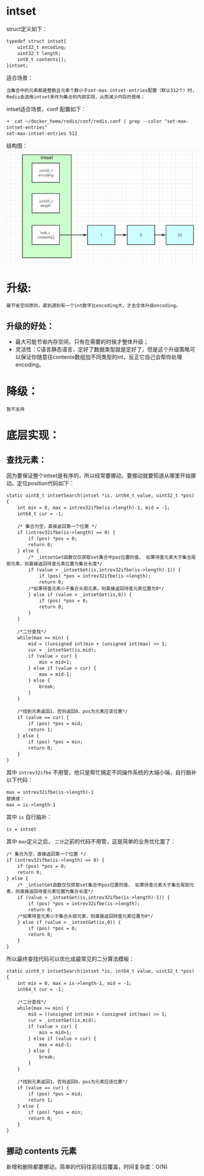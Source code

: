# intset
struct定义如下：
```
typedef struct intset{
    uint32_t encoding;
    uint32_t length;
    int8_t contents[];
}intset;
```
适合场景：
```
当集合中的元素都是整数且元素个数小于set-max-intset-entries配置（默认512个）时，Redis会选用intset来作为集合的内部实现，从而减少内存的使用；
```
intset适合场景，conf 配置如下：
```
➜  cat ~/docker_home/redis/conf/redis.conf | grep --color "set-max-intset-entries"
set-max-intset-entries 512
```

结构图：
![](.6.0整数集合_images/intset底层结构图.png)

# 升级:
```dtd
最节省空间原则，直到遇到有一个int数字比encoding大，才去全体升级encoding。
```

## 升级的好处：
* 最大可能节省内存空间，只有在需要的时候才整体升级；
* 灵活性：C语言静态语言，定好了数据类型就是定好了，但是这个升级策略可以保证你随意往contents数组加不同类型的int，反正它自己会帮你处理encoding。


# 降级：
```
暂不支持
```


# 底层实现：
## 查找元素：
因为要保证整个intset是有序的，所以经常要挪动，要挪动就要知道从哪里开始挪动。定位position代码如下：
```
static uint8_t intsetSearch(intset *is, int64_t value, uint32_t *pos) {
    int min = 0, max = intrev32ifbe(is->length)-1, mid = -1;
    int64_t cur = -1;

    /* 集合为空，直接返回第一个位置 */
    if (intrev32ifbe(is->length) == 0) {
        if (pos) *pos = 0;
        return 0;
    } else {
        /* _intsetGet函数仅仅获取set集合中pos位置的值， 如果待查元素大于集合尾部元素，则直接返回待查元素位置为集合长度*/
        if (value > _intsetGet(is,intrev32ifbe(is->length)-1)) {
            if (pos) *pos = intrev32ifbe(is->length);
            return 0;
        /*如果待查元素小于集合头部元素，则直接返回待查元素位置为0*/
        } else if (value < _intsetGet(is,0)) {
            if (pos) *pos = 0;
            return 0;
        }
    }

    /*二分查找*/
    while(max >= min) {
        mid = ((unsigned int)min + (unsigned int)max) >> 1;
        cur = _intsetGet(is,mid);
        if (value > cur) {
            min = mid+1;
        } else if (value < cur) {
            max = mid-1;
        } else {
            break;
        }
    }
    
    /*找到元素返回1，否则返回0，pos为元素应该位置*/
    if (value == cur) {
        if (pos) *pos = mid;
        return 1;
    } else {
        if (pos) *pos = min;
        return 0;
    }
}
```
其中 `intrev32ifbe` 不用管，他只是帮忙搞定不同操作系统的大端小端，自行脑补以下代码：
```
max = intrev32ifbe(is->length)-1
替换成：
max = is->length-1
```
其中 `is` 自行脑补：
```
is = intset 
```
其中 `max`定义之后， `二分`之前的代码不用管，这是简单的业务优化罢了：
```
/* 集合为空，直接返回第一个位置 */
if (intrev32ifbe(is->length) == 0) {
    if (pos) *pos = 0;
    return 0;
} else {
    /* _intsetGet函数仅仅获取set集合中pos位置的值， 如果待查元素大于集合尾部元素，则直接返回待查元素位置为集合长度*/
    if (value > _intsetGet(is,intrev32ifbe(is->length)-1)) {
        if (pos) *pos = intrev32ifbe(is->length);
        return 0;
    /*如果待查元素小于集合头部元素，则直接返回待查元素位置为0*/
    } else if (value < _intsetGet(is,0)) {
        if (pos) *pos = 0;
        return 0;
    }
}
```
所以最终查找代码可以优化成最常见的二分算法模板：
```
static uint8_t intsetSearch(intset *is, int64_t value, uint32_t *pos) {
    int min = 0, max = is->length-1, mid = -1;
    int64_t cur = -1;

    /*二分查找*/
    while(max >= min) {
        mid = ((unsigned int)min + (unsigned int)max) >> 1;
        cur = _intsetGet(is,mid);
        if (value > cur) {
            min = mid+1;
        } else if (value < cur) {
            max = mid-1;
        } else {
            break;
        }
    }
    
    /*找到元素返回1，否则返回0，pos为元素应该位置*/
    if (value == cur) {
        if (pos) *pos = mid;
        return 1;
    } else {
        if (pos) *pos = min;
        return 0;
    }
}
```

## 挪动 contents 元素
新增和删除都要挪动，简单的代码往前往后覆盖，时间复杂度：O(N)